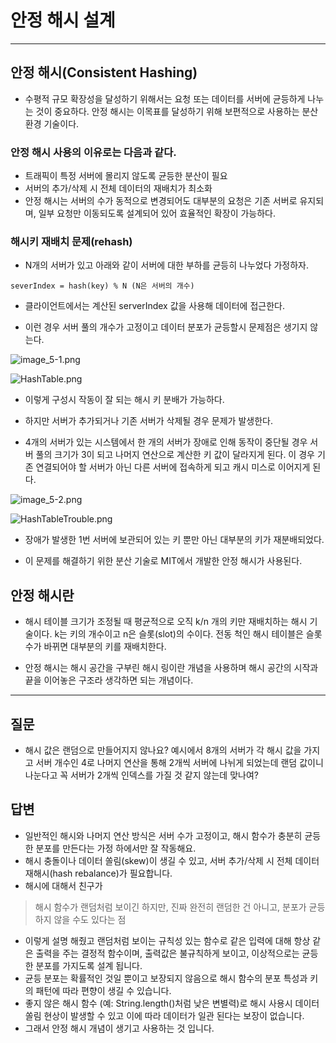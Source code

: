 # 안정 해시 설계

---

## 안정 해시(Consistent Hashing)
 - 수평적 규모 확장성을 달성하기 위해서는 요청 또는 데이터를 서버에 균등하게 나누는 것이 중요하다. 안정 해시는 이목표를 달성하기 위해 보편적으로 사용하는 분산 환경 기술이다.



### 안정 해시 사용의 이유로는 다음과 같다.

 - 트래픽이 특정 서버에 몰리지 않도록 균등한 분산이 필요
 - 서버의 추가/삭제 시 전체 데이터의 재배치가 최소화
 - 안정 해시는 서버의 수가 동적으로 변경되어도 대부분의 요청은 기존 서버로 유지되며, 일부 요청만 이동되도록 설계되어 있어 효율적인 확장이 가능하다.

### 해시키 재배치 문제(rehash)


 - N개의 서버가 있고 아래와 같이 서버에 대한 부하를 균등히 나누었다 가정하자.
````
severIndex = hash(key) % N (N은 서버의 개수)
````
 - 클라이언트에서는 계산된 serverIndex 값을 사용해 데이터에 접근한다.

 - 이런 경우 서버 풀의 개수가 고정이고 데이터 분포가 균등할시 문제점은 생기지 않는다.

![image_5-1.png](image%2Fimage_5-1.png)

![HashTable.png](image%2FHashTable.png)


 - 이렇게 구성시 작동이 잘 되는 해시 키 분배가 가능하다.

 - 하지만 서버가 추가되거나 기존 서버가 삭제될 경우 문제가 발생한다.



 - 4개의 서버가 있는 시스템에서 한 개의 서버가 장애로 인해 동작이 중단될 경우 서버 풀의 크기가 3이 되고 나머지 연산으로 계산한 키 값이 달라지게 된다. 이 경우 기존 연결되어야 할 서버가 아닌 다른 서버에 접속하게 되고 캐시 미스로 이어지게 된다.

 
![image_5-2.png](image%2Fimage_5-2.png)

![HashTableTrouble.png](image%2FHashTableTrouble.png)

 - 장애가 발생한 1번 서버에 보관되어 있는 키 뿐만 아닌 대부분의 키가 재분배되었다.

 - 이 문제를 해결하기 위한 분산 기술로 MIT에서 개발한 안정 해시가 사용된다.



 ## 안정 해시란
 - 해시 테이블 크기가 조정될 때 평균적으로 오직 k/n 개의 키만 재배치하는 해시 기술이다. k는 키의 개수이고 n은 슬롯(slot)의 수이다. 전동 척인 해시 테이블은 슬롯 수가 바뀌면 대부분의 키를 재배치한다.

 - 안정 해시는 해시 공간을 구부린 해시 링이란 개념을 사용하며 해시 공간의 시작과 끝을 이어놓은 구조라 생각하면 되는 개념이다.

---

## 질문

 - 해시 값은 랜덤으로 만들어지지 않나요? 예시에서 8개의 서버가 각 해시 값을 가지고 서버 개수인 4로 나머지 연산을 통해 2개씩 서버에 나뉘게 되었는데 랜덤 값이니 나눈다고 꼭 서버가 2개씩 인덱스를 가질 것 같지 않는데 맞나여?

## 답변

 - 일반적인 해시와 나머지 연산 방식은 서버 수가 고정이고, 해시 함수가 충분히 균등한 분포를 만든다는 가정 하에서만 잘 작동해요.
 - 해시 충돌이나 데이터 쏠림(skew)이 생길 수 있고, 서버 추가/삭제 시 전체 데이터 재해시(hash rebalance)가 필요합니다.
 - 해시에 대해서 친구가
> 해시 함수가 랜덤처럼 보이긴 하지만, 진짜 완전히 랜덤한 건 아니고, 분포가 균등하지 않을 수도 있다는 점
 - 이렇게 설명 해줬고 랜덤처럼 보이는 규칙성 있는 함수로 같은 입력에 대해 항상 같은 출력을 주는 결정적 함수이며, 출력값은 불규칙하게 보이고, 이상적으로는 균등한 분포를 가지도록 설계 됩니다.
 - 균등 분포는 확률적인 것일 뿐이고 보장되지 않음으로 해시 함수의 분포 특성과 키의 패턴에 따라 편향이 생길 수 있습니다.
 - 좋지 않은 해시 함수 (예: String.length()처럼 낮은 변별력)로 해시 사용시 데이터 쏠림 현상이 발생할 수 있고 이에 따라 데이터가 일관 된다는 보장이 없습니다.
 - 그래서 안정 해시 개념이 생기고 사용하는 것 입니다.